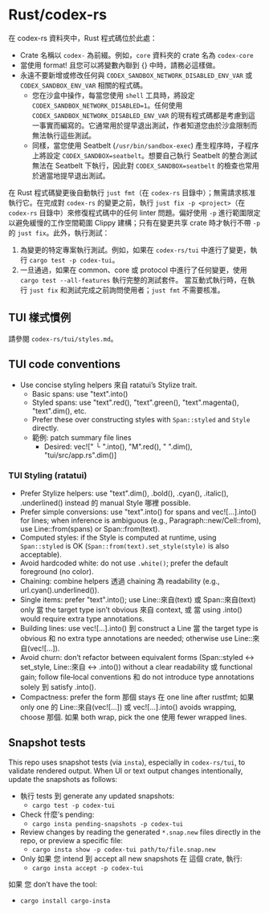 # Rust/codex-rs

在 codex-rs 資料夾中，Rust 程式碼位於此處：

- Crate 名稱以 `codex-` 為前綴。例如，`core` 資料夾的 crate 名為 `codex-core`
- 當使用 format! 且您可以將變數內聯到 {} 中時，請務必這樣做。
- 永遠不要新增或修改任何與 `CODEX_SANDBOX_NETWORK_DISABLED_ENV_VAR` 或 `CODEX_SANDBOX_ENV_VAR` 相關的程式碼。
  - 您在沙盒中操作，每當您使用 `shell` 工具時，將設定 `CODEX_SANDBOX_NETWORK_DISABLED=1`。任何使用 `CODEX_SANDBOX_NETWORK_DISABLED_ENV_VAR` 的現有程式碼都是考慮到這一事實而編寫的。它通常用於提早退出測試，作者知道您由於沙盒限制而無法執行這些測試。
  - 同樣，當您使用 Seatbelt (`/usr/bin/sandbox-exec`) 產生程序時，子程序上將設定 `CODEX_SANDBOX=seatbelt`。想要自己執行 Seatbelt 的整合測試無法在 Seatbelt 下執行，因此對 `CODEX_SANDBOX=seatbelt` 的檢查也常用於適當地提早退出測試。

在 Rust 程式碼變更後自動執行 `just fmt`（在 `codex-rs` 目錄中）；無需請求核准執行它。在完成對 `codex-rs` 的變更之前，執行 `just fix -p <project>`（在 `codex-rs` 目錄中）來修復程式碼中的任何 linter 問題。偏好使用 `-p` 進行範圍限定以避免緩慢的工作空間範圍 Clippy 建構；只有在變更共享 crate 時才執行不帶 `-p` 的 `just fix`。此外，執行測試：

1. 為變更的特定專案執行測試。例如，如果在 `codex-rs/tui` 中進行了變更，執行 `cargo test -p codex-tui`。
2. 一旦通過，如果在 common、core 或 protocol 中進行了任何變更，使用 `cargo test --all-features` 執行完整的測試套件。
   當互動式執行時，在執行 `just fix` 和測試完成之前詢問使用者；`just fmt` 不需要核准。

## TUI 樣式慣例

請參閱 `codex-rs/tui/styles.md`。

## TUI code conventions

- Use concise styling helpers 來自 ratatui’s Stylize trait.
  - Basic spans: use "text".into()
  - Styled spans: use "text".red(), "text".green(), "text".magenta(), "text".dim(), etc.
  - Prefer these over constructing styles with `Span::styled` and `Style` directly.
  - 範例: patch summary file lines
    - Desired: vec!["  └ ".into(), "M".red(), " ".dim(), "tui/src/app.rs".dim()]

### TUI Styling (ratatui)

- Prefer Stylize helpers: use "text".dim(), .bold(), .cyan(), .italic(), .underlined() instead 的 manual Style 哪裡 possible.
- Prefer simple conversions: use "text".into() for spans and vec![…].into() for lines; when inference is ambiguous (e.g., Paragraph::new/Cell::from), use Line::from(spans) or Span::from(text).
- Computed styles: if the Style is computed at runtime, using `Span::styled` is OK (`Span::from(text).set_style(style)` is also acceptable).
- Avoid hardcoded white: do not use `.white()`; prefer the default foreground (no color).
- Chaining: combine helpers 透過 chaining 為 readability (e.g., url.cyan().underlined()).
- Single items: prefer "text".into(); use Line::來自(text) 或 Span::來自(text) only 當 the target type isn’t obvious 來自 context, 或 當 using .into() would require extra type annotations.
- Building lines: use vec![…].into() 到 construct a Line 當 the target type is obvious 和 no extra type annotations are needed; otherwise use Line::來自(vec![…]).
- Avoid churn: don’t refactor between equivalent forms (Span::styled ↔ set_style, Line::來自 ↔ .into()) without a clear readability 或 functional gain; follow file‑local conventions 和 do not introduce type annotations solely 到 satisfy .into().
- Compactness: prefer the form 那個 stays 在 one line after rustfmt; 如果 only one 的 Line::來自(vec![…]) 或 vec![…].into() avoids wrapping, choose 那個. 如果 both wrap, pick the one 使用 fewer wrapped lines.

## Snapshot tests

This repo uses snapshot tests (via `insta`), especially in `codex-rs/tui`, to validate rendered output. When UI or text output changes intentionally, update the snapshots as follows:

- 執行 tests 到 generate any updated snapshots:
  - `cargo test -p codex-tui`
- Check 什麼’s pending:
  - `cargo insta pending-snapshots -p codex-tui`
- Review changes by reading the generated `*.snap.new` files directly in the repo, or preview a specific file:
  - `cargo insta show -p codex-tui path/to/file.snap.new`
- Only 如果 您 intend 到 accept all new snapshots 在 這個 crate, 執行:
  - `cargo insta accept -p codex-tui`

如果 您 don’t have the tool:

- `cargo install cargo-insta`
